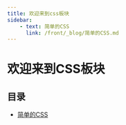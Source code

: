 ```yaml
---
title: 欢迎来到css板块
sidebar: 
    - text: 简单的CSS 
      link: /front/_blog/简单的CSS.md
---
```

# 欢迎来到CSS板块
## 目录
- [简单的CSS](./_blog/简单的CSS.md)
